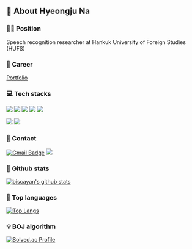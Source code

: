 ## 👋 About Hyeongju Na
### 👨‍💻 Position
Speech recognition researcher at Hankuk University of Foreign Studies (HUFS) 

### 🤵 Career
[Portfolio](https://github.com/biscayan/Portfolio)  

### 💻 Tech stacks
<img src="https://img.shields.io/badge/Python-3776AB?style=flat-square&logo=Python&logoColor=white"/></a> 
<img src="https://img.shields.io/badge/C++-00599C?style=flat-square&logo=c%2B%2B&logoColor=white"/></a>
<img src="https://img.shields.io/badge/R-276DC3?style=flat-square&logo=R&logoColor=white"/></a>
<img src="https://img.shields.io/badge/PyTorch-EE4C2C?style=flat-square&logo=PyTorch&logoColor=white"/></a>
<img src="https://img.shields.io/badge/MySQL-4479A1?style=flat-square&logo=MySQL&logoColor=white"/></a>  

<img src="https://img.shields.io/badge/Ubuntu-E95420?style=flat-square&logo=Ubuntu&logoColor=white"/></a>
<img src="https://img.shields.io/badge/Github-181717?style=flat-square&logo=Github&logoColor=white"/></a>

### 📩 Contact
[![Gmail Badge](https://img.shields.io/badge/Gmail-d14836?style=flat-square&logo=Gmail&logoColor=white&link=mailto:skgudwn34@gmail.com)](mailto:skgudwn34@gmail.com) 
<a href="https://www.instagram.com/michaelnaju/"><img src="https://img.shields.io/badge/Instagram-E4405F?style=flat-square&logo=Instagram&logoColor=white&link=https://www.instagram.com/michaelnaju/"/></a>

### 🏅 Github stats
[![biscayan's github stats](https://github-readme-stats.vercel.app/api?username=biscayan&include_all_commits=true&show_icons=true&theme=react)](https://github.com/biscayan/github-readme-stats)

### 📌 Top languages
[![Top Langs](https://github-readme-stats.vercel.app/api/top-langs/?username=biscayan&layout=compact&show_icons=true&theme=react)](https://github.com/biscayan/github-readme-stats)

### 💡 BOJ algorithm
[![Solved.ac Profile](http://mazassumnida.wtf/api/v2/generate_badge?boj=skgudwn34)](https://solved.ac/skgudwn34/)

<!--
**biscayan/biscayan** is a ✨ _special_ ✨ repository because its `README.md` (this file) appears on your GitHub profile.

Here are some ideas to get you started:

- 🔭 I’m currently working on ...
- 🌱 I’m currently learning ...
- 👯 I’m looking to collaborate on ...
- 🤔 I’m looking for help with ...
- 💬 Ask me about ...
- 📫 How to reach me: ...
- 😄 Pronouns: ...
- ⚡ Fun fact: ...
-->
